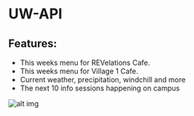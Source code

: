 # UW-API

Features:
-----------
* This weeks menu for REVelations Cafe.
* This weeks menu for Village 1 Cafe.
* Current weather, precipitation, windchill and more
* The next 10 info sessions happening on campus

![alt img](http://i.imgur.com/FYe5iec.gif)
